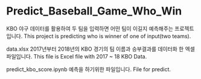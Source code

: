 # Predict_Baseball_Game_Who_Win
KBO 야구 데이터를 활용하여 두 팀을 입력하면 어떤 팀이 이길지 예측해주는 프로젝트입니다.
This project is predicting who is winner of one of input(two teams).

data.xlsx
2017년부터 2018년의 KBO 경기의 팀 이름과 승부결과를 데이터화 한 엑셀 파일입니다.
This file is Excel file with 2017 ~ 18 KBO Data.

predict_kbo_score.ipynb
예측을 하기위한 파일입니다.
File for predict.
